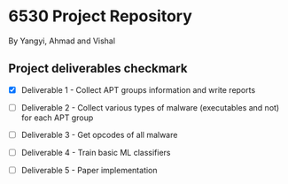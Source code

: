# 6530 Project Repository
By Yangyi, Ahmad and Vishal

## Project deliverables checkmark 

- [x] Deliverable 1 - Collect APT groups information and write reports

- [ ] Deliverable 2 - Collect various types of malware (executables and not) for each APT group

- [ ] Deliverable 3 - Get opcodes of all malware

- [ ] Deliverable 4 - Train basic ML classifiers 

- [ ] Deliverable 5 - Paper implementation